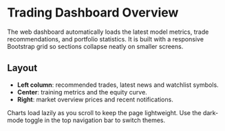 # Trading Dashboard Overview

The web dashboard automatically loads the latest model metrics, trade recommendations, and portfolio statistics. It is built with a responsive Bootstrap grid so sections collapse neatly on smaller screens.

## Layout
- **Left column**: recommended trades, latest news and watchlist symbols.
- **Center**: training metrics and the equity curve.
- **Right**: market overview prices and recent notifications.

Charts load lazily as you scroll to keep the page lightweight. Use the dark-mode toggle in the top navigation bar to switch themes.
